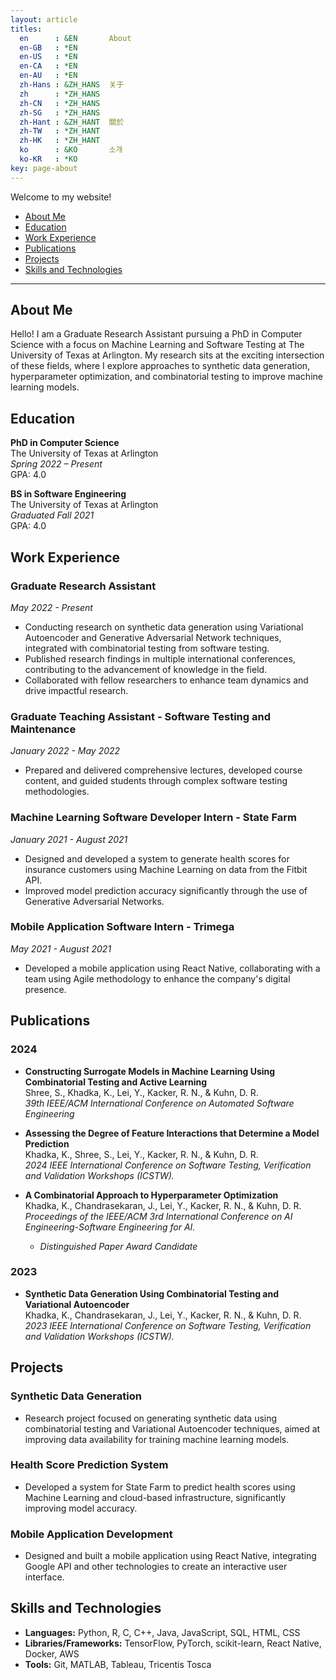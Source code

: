 ```yaml
---
layout: article
titles:
  en      : &EN       About
  en-GB   : *EN
  en-US   : *EN
  en-CA   : *EN
  en-AU   : *EN
  zh-Hans : &ZH_HANS  关于
  zh      : *ZH_HANS
  zh-CN   : *ZH_HANS
  zh-SG   : *ZH_HANS
  zh-Hant : &ZH_HANT  關於
  zh-TW   : *ZH_HANT
  zh-HK   : *ZH_HANT
  ko      : &KO       소개
  ko-KR   : *KO
key: page-about
---
```


Welcome to my website!

- [About Me](#about-me)
- [Education](#education)
- [Work Experience](#work-experience)
- [Publications](#publications)
- [Projects](#projects)
- [Skills and Technologies](#skills-and-technologies)

---

## About Me

Hello! I am a Graduate Research Assistant pursuing a PhD in Computer Science with a focus on Machine Learning and Software Testing at The University of Texas at Arlington. My research sits at the exciting intersection of these fields, where I explore approaches to synthetic data generation, hyperparameter optimization, and combinatorial testing to improve machine learning models.

## Education

**PhD in Computer Science**  
The University of Texas at Arlington  
*Spring 2022 – Present*  
GPA: 4.0

**BS in Software Engineering**  
The University of Texas at Arlington  
*Graduated Fall 2021*  
GPA: 4.0

## Work Experience

### Graduate Research Assistant  
*May 2022 - Present*  
- Conducting research on synthetic data generation using Variational Autoencoder and Generative Adversarial Network techniques, integrated with combinatorial testing from software testing.
- Published research findings in multiple international conferences, contributing to the advancement of knowledge in the field.
- Collaborated with fellow researchers to enhance team dynamics and drive impactful research.

### Graduate Teaching Assistant - Software Testing and Maintenance  
*January 2022 - May 2022*  
- Prepared and delivered comprehensive lectures, developed course content, and guided students through complex software testing methodologies.

### Machine Learning Software Developer Intern - State Farm  
*January 2021 - August 2021*  
- Designed and developed a system to generate health scores for insurance customers using Machine Learning on data from the Fitbit API.
- Improved model prediction accuracy significantly through the use of Generative Adversarial Networks.

### Mobile Application Software Intern - Trimega  
*May 2021 - August 2021*  
- Developed a mobile application using React Native, collaborating with a team using Agile methodology to enhance the company's digital presence.

## Publications

### 2024
- **Constructing Surrogate Models in Machine Learning Using Combinatorial Testing and Active Learning**  
  Shree, S., Khadka, K., Lei, Y., Kacker, R. N., & Kuhn, D. R.  
  *39th IEEE/ACM International Conference on Automated Software Engineering*

- **Assessing the Degree of Feature Interactions that Determine a Model Prediction**  
  Khadka, K., Shree, S., Lei, Y., Kacker, R. N., & Kuhn, D. R.  
  *2024 IEEE International Conference on Software Testing, Verification and Validation Workshops (ICSTW).*

- **A Combinatorial Approach to Hyperparameter Optimization**  
  Khadka, K., Chandrasekaran, J., Lei, Y., Kacker, R. N., & Kuhn, D. R.  
  *Proceedings of the IEEE/ACM 3rd International Conference on AI Engineering-Software Engineering for AI.*  
  - *Distinguished Paper Award Candidate*

### 2023

- **Synthetic Data Generation Using Combinatorial Testing and Variational Autoencoder**  
  Khadka, K., Chandrasekaran, J., Lei, Y., Kacker, R. N., & Kuhn, D. R.  
  *2023 IEEE International Conference on Software Testing, Verification and Validation Workshops (ICSTW).*

## Projects

### Synthetic Data Generation
- Research project focused on generating synthetic data using combinatorial testing and Variational Autoencoder techniques, aimed at improving data availability for training machine learning models.

### Health Score Prediction System
- Developed a system for State Farm to predict health scores using Machine Learning and cloud-based infrastructure, significantly improving model accuracy.

### Mobile Application Development
- Designed and built a mobile application using React Native, integrating Google API and other technologies to create an interactive user interface.

## Skills and Technologies

- **Languages:** Python, R, C, C++, Java, JavaScript, SQL, HTML, CSS
- **Libraries/Frameworks:** TensorFlow, PyTorch, scikit-learn, React Native, Docker, AWS
- **Tools:** Git, MATLAB, Tableau, Tricentis Tosca
